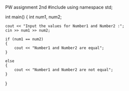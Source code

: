 PW assignment 2nd
#include<iostream>
using namespace std;

int main()
{
    int num1, num2;

    cout << "Input the values for Number1 and Number2 :";
    cin >> num1 >> num2;

    if (num1 == num2)
    {
        cout << "Number1 and Number2 are equal";
    }

    else
    {
        cout << "Number1 and Number2 are not equal";
    }
}
